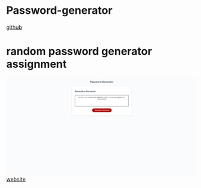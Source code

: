 # Password-generator
[github](https://github.com/Nparson88/Password-generator)
# random password generator assignment
![Password-generator](./screenshot.png)
[website](https://nparson88.github.io/Password-generator/)
